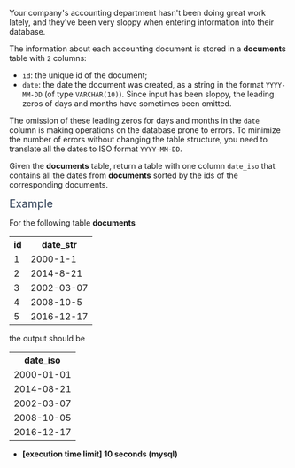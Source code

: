 <p>Your company's accounting department hasn't been doing great work lately, and they've been very sloppy when entering information into their database.</p>
<p>The information about each accounting document is stored in a <strong>documents</strong> table with <code>2</code> columns:</p>
<ul>
<li><code>id</code>: the unique id of the document;</li>
<li><code>date</code>: the date the document was created, as a string in the format <code>YYYY-MM-DD</code> (of type <code>VARCHAR(10)</code>). Since input has been sloppy, the leading zeros of days and months have sometimes been omitted.</li>
</ul>
<p>The omission of these leading zeros for days and months in the <code>date</code> column is making operations on the database prone to errors. To minimize the number of errors without changing the table structure, you need to translate all the dates to ISO format <code>YYYY-MM-DD</code>.</p>
<p>Given the <strong>documents</strong> table, return a table with one column <code>date_iso</code> that contains all the dates from <strong>documents</strong> sorted by the ids of the corresponding documents.</p>
<p><span class="markdown--header" style="color:#2b3b52;font-size:1.4em">Example</span></p>
<p>For the following table <strong>documents</strong></p>
<table>
  <tr>
    <th>id</th>
    <th>date_str</th>
  </tr>
  <tr>
    <td>1</td>
    <td>2000-1-1</td>
  </tr>
  <tr>
    <td>2</td>
    <td>2014-8-21</td>
  </tr>
  <tr>
    <td>3</td>
    <td>2002-03-07</td>
  </tr>
  <tr>
    <td>4</td>
    <td>2008-10-5</td>
  </tr>
  <tr>
    <td>5</td>
    <td>2016-12-17</td>
  </tr>
</table>
<p>the output should be</p>
<table>
  <tr>
    <th>date_iso</th>
  </tr>
  <tr>
    <td>2000-01-01</td>
  </tr>
  <tr>
    <td>2014-08-21</td>
  </tr>
  <tr>
    <td>2002-03-07</td>
  </tr>
  <tr>
    <td>2008-10-05</td>
  </tr>
  <tr>
    <td>2016-12-17</td>
  </tr>
</table>
<ul>
<li><strong>[execution time limit] 10 seconds (mysql)</strong></li>
</ul>
